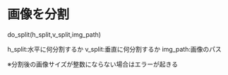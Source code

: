# 画像を分割

do_split(h_split,v_split,img_path)

h_split:水平に何分割するか
v_split:垂直に何分割するか
img_path:画像のパス

※分割後の画像サイズが整数にならない場合はエラーが起きる
